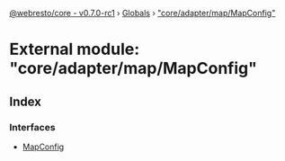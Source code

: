 [@webresto/core - v0.7.0-rc1](../README.md) › [Globals](../globals.md) › ["core/adapter/map/MapConfig"](_core_adapter_map_mapconfig_.md)

# External module: "core/adapter/map/MapConfig"

## Index

### Interfaces

* [MapConfig](../interfaces/_core_adapter_map_mapconfig_.mapconfig.md)
